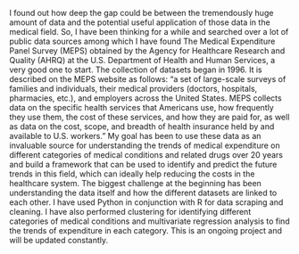 I found out how deep the gap could be between the tremendously huge amount of data and the potential useful application of those data in the medical field. So, I have been thinking for a while and searched over a lot of public data sources among which I have found The Medical Expenditure Panel Survey (MEPS) obtained by the Agency for Healthcare Research and Quality (AHRQ) at the U.S. Department of Health and Human Services, a very good one to start. The collection of datasets began in 1996. It is described on the MEPS website as follows: “a set of large-scale surveys of families and individuals, their medical providers (doctors, hospitals, pharmacies, etc.), and employers across the United States. MEPS collects data on the specific health services that Americans use, how frequently they use them, the cost of these services, and how they are paid for, as well as data on the cost, scope, and breadth of health insurance held by and available to U.S. workers.” 
My goal has been to use these data as an invaluable source for understanding the trends of medical expenditure on different categories of medical conditions and related drugs over 20 years and build a framework that can be used to identify and predict the future trends in this field, which can ideally help reducing the costs in the healthcare system. 
The biggest challenge at the beginning has been understanding the data itself and how the different datasets are linked to each other. I have used Python in conjunction with R for data scraping and cleaning. I have also performed clustering for identifying different categories of medical conditions and multivariate regression analysis to find the trends of expenditure in each category.
This is an ongoing project and will be updated constantly.
